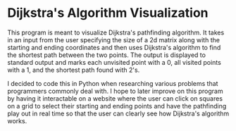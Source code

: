 # Dijkstra's Algorithm Visualization

This program is meant to visualize Dijkstra's pathfinding algorithm. It takes in
an input from the user specifying the size of a 2d matrix along with the starting
and ending coordinates and then uses Dijkstra's algorithm to find the shortest path
between the two points. The output is displayed to standard output and marks each
unvisited point with a 0, all visited points with a 1, and the shortest path found
with 2's.

I decided to code this in Python when researching various problems that programmers
commonly deal with. I hope to later improve on this program by having it interactable
on a website where the user can click on squares on a grid to select their starting
and ending points and have the pathfinding play out in real time so that the user can
clearly see how Dijkstra's algorithm works.
